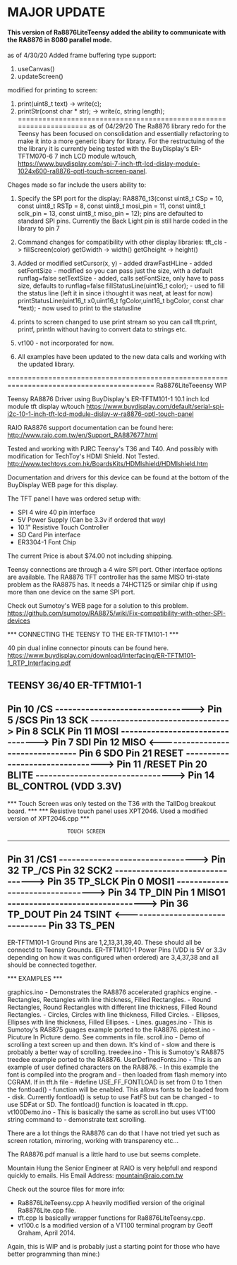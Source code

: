 # MAJOR UPDATE
#### This version of Ra8876LiteTeensy added the ability to communicate with the RA8876 in 8080 parallel mode.


as of 4/30/20
Added frame buffering type support:
1. useCanvas()
2. updateScreen()

modified for printing to screen:
1. print(uint8_t text) -> write(c);
2. printStr(const char * str); -> write(c, string length);
====================================================================
as of 04/29/20
The Ra8876 library redo for the Teensy has been focused on consolidation and essentially refactoring to make it into a more generic libary for library.  For the restructuing of the the library it is currently being tested with the BuyDisplay's ER-TFTM070-6 7 inch LCD module w/touch, https://www.buydisplay.com/spi-7-inch-tft-lcd-dislay-module-1024x600-ra8876-optl-touch-screen-panel.

Chages made so far include the users ability to:
1. Specify the SPI port for the display:
RA8876_t3(const uint8_t CSp = 10, const uint8_t RSTp = 8, const uint8_t mosi_pin = 11, const uint8_t sclk_pin = 13, const uint8_t miso_pin = 12);
pins are defaulted to standard SPI pins.  Currently the Back Light pin is still harde coded in the library to pin 7

2. Command changes for compatibility with other display libraries:
tft_cls -> fillScreen(color)
getGwidth -> width()
getGheight -> height()

3. Added or modified
setCursor(x, y) - added
drawFastHLine - added
setFontSize - modified so you can pass just the size, with a default runflag=false
setTextSize - added, calls setFontSize, only have to pass size, defaults to runflag=false
fillStatusLine(uint16_t color); - used to fill the status line (left it in since i thought it was neat, at least for now)
printStatusLine(uint16_t x0,uint16_t fgColor,uint16_t bgColor, const char *text); - now used to print to the statusline

4. prints to screen changed to use print stream so you can call tft.print, printf, println without having to convert data to strings etc.

5. vt100 - not incorporated for now.

6. All examples have been updated to the new data calls and working with the updated library.





==========================================================================================
Ra8876LiteTeeensy WIP

Teensy RA8876 Driver using BuyDisplay's ER-TFTM101-1 10.1 inch lcd module tft display w/touch
https://www.buydisplay.com/default/serial-spi-i2c-10-1-inch-tft-lcd-module-dislay-w-ra8876-optl-touch-panel

RAIO RA8876 support documentation can be found here:
http://www.raio.com.tw/en/Support_RA887677.html

Tested and working with PJRC Teensy's T36 and T40.
And possibly with modification for TechToy's HDMI Shield. Not Tested.
http://www.techtoys.com.hk/BoardsKits/HDMIshield/HDMIshield.htm

Documentation and drivers for this device can be found at the bottom of
the BuyDisplay WEB page for this display.

The TFT panel I have was ordered setup with:
 - SPI 4 wire 40 pin interface
 - 5V Power Supply (Can be 3.3v if ordered that way)
 - 10.1" Resistive Touch Controller
 - SD Card Pin interface
 - ER3304-1 Font Chip
 
The current Price is about $74.00 not including shipping.

Teensy connections are through a 4 wire SPI port. Other interface options are available.
The RA8876 TFT controller has the same MISO tri-state problem as the RA8875 has. It
needs a 74HCT125 or similar chip if using more than one device on the same SPI port.

Check out Sumotoy's WEB page for a solution to this problem.
https://github.com/sumotoy/RA8875/wiki/Fix-compatibility-with-other-SPI-devices

*** CONNECTING THE TEENSY TO THE ER-TFTM101-1 ***

40 pin dual inline connector pinouts can be found here.
https://www.buydisplay.com/download/interfacing/ER-TFTM101-1_RTP_Interfacing.pdf

TEENSY 36/40                                  ER-TFTM101-1
-------------------------------------------------------------
Pin 10 /CS   --------------------------------> Pin 5  /SCS
Pin 13 SCK   --------------------------------> Pin 8  SCLK
Pin 11 MOSI  --------------------------------> Pin 7  SDI
Pin 12 MISO  <-------------------------------- Pin 6  SDO
Pin 21 RESET --------------------------------> Pin 11 /RESET
Pin 20 BLITE --------------------------------> Pin 14 BL_CONTROL (VDD 3.3V)
-------------------------------------------------------------

*** Touch Screen was only tested on the T36 with the TallDog breakout board.    ***
*** Resistive touch panel uses XPT2046. Used a modified version of XPT2046.cpp  ***
 
                       TOUCH SCREEN
-------------------------------------------------------------
Pin 31 /CS1  --------------------------------> Pin 32 TP_/CS
Pin 32 SCK2  --------------------------------> Pin 35 TP_SLCK
Pin 0  MOSI1 --------------------------------> Pin 34 TP_DIN
Pin 1  MISO1 --------------------------------> Pin 36 TP_DOUT
Pin 24 TSINT <-------------------------------- Pin 33 TS_PEN
--------------------------------------------------------------

ER-TFTM101-1 Ground Pins are 1,2,13,31,39,40. These should all be connectd
to Teensy Grounds.
ER-TFTM101-1 Power Pins (VDD is 5V or 3.3v depending on how it was configured
when ordered) are 3,4,37,38 and all should be connected together.

*** EXAMPLES ***

graphics.ino - Demonstrates the RA8876 accelerated graphics engine.
             - Rectangles, Rectangles with line thickness, Filled Rectangles.
             - Round Rectangles, Round Rectangles with different line thickness,
               Filled Round Rectangles.
             - Circles, Circles with line thickness, Filled Circles.
             - Ellipses, Ellipses with line thickness, Filled Ellipses.
             - Lines.
guages.ino   - This is Sumotoy's RA8875 guages example ported to the RA8876.
piptest.ino  - Picuture In Picture demo. See comments in file.
scroll.ino   - Demo of scrolling a text screen up and then down. It's kind of
             - slow and there is probably a better way of scrolling.
treedee.ino  - This is Sumotoy's RA8875 treedee example ported to the RA8876.
UserDefinedFonts.ino - This is an example of user defined characters on the RA8876.
                     - In this example the font is compiled into the program and
                     - then loaded from flash memory into CGRAM. If in tft.h file
                     - #define USE_FF_FONTLOAD is set from 0 to 1 then the fontload()
                     - function will be enabled. This allows fonts to be loaded from
                     - disk. Currently fontload() is setup to use FatFS but can be changed
                     - to use SDFat or SD. The fontload() function is loacated in tft.cpp.
vt100Demo.ino - This is basically the same as scroll.ino but uses VT100 string command to
              - demonstrate text scrolling.

There are a lot things the RA8876 can do that I have not tried yet such as screen rotation,
mirroring, working with transparency  etc...

The RA8876.pdf manual is a little hard to use but seems complete.

Mountain Hung the Senior Engineer at RAIO is very helpfull and respond quickly to emails.
His Email Address:
mountain@raio.com.tw

Check out the source files for more info:
- Ra8876LiteTeensy.cpp A heavily modified version of the original Ra8876Lite.cpp file.
- tft.cpp Is basically wrapper functions for Ra8876LiteTeensy.cpp.
- vt100.c Is a modified version of a VT100 terminal program by Geoff Graham, April 2014.

Again, this is WIP and is probably just a starting point for those who have better programming
than mine:)


